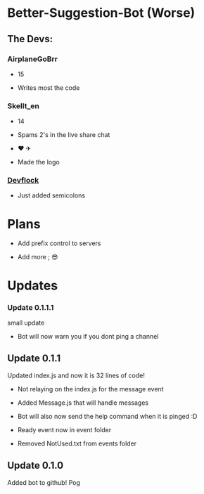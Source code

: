 # Better-Suggestion-Bot (Worse)

## The Devs:

### AirplaneGoBrr

- 15

- Writes most the code

### Skellt_en

- 14

- Spams 2's in the live share chat 

- ♥ ✈

- Made the logo

### [Devflock](https://github.com/DevFlock)

- Just added semicolons

# Plans

- Add prefix control to servers

- Add more ; 😎

# Updates


### Update 0.1.1.1

small update

- Bot will now warn you if you dont ping a channel

## Update 0.1.1

Updated index.js and now it is 32 lines of code!


- Not relaying on the index.js for the message event

- Added Message.js that will handle messages

- Bot will also now send the help command when it is pinged :D

- Ready event now in event folder

- Removed NotUsed.txt from events folder

## Update 0.1.0

Added bot to github! Pog